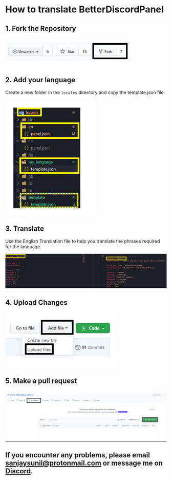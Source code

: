 # How to translate BetterDiscordPanel 

## 1. Fork the Repository 

![fork](../assets/images/contribution/fork.png)

## 2. Add your language
Create a new folder in the `locales` directory and copy the template.json file.

![addfolder](../assets/images/contribution/openlocales.png)

## 3. Translate
Use the English Translation file to help you translate the phrases required for the language.

![translation](../assets/images/contribution/translate.png)

## 4. Upload Changes

![uploadchanges](../assets/images/contribution/upload.png)

## 5. Make a pull request

![pull-request](../assets/images/contribution/create_pull.png)

***

## If you encounter any problems, please email sanjaysunil@protonmail.com or message me on [Discord](https://discordapp.com/users/732336924559278181).
